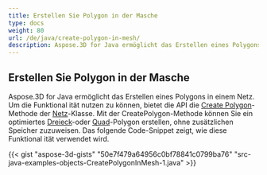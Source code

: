 ```yaml
---
title: Erstellen Sie Polygon in der Masche
type: docs
weight: 80
url: /de/java/create-polygon-in-mesh/
description: Aspose.3D for Java ermöglicht das Erstellen eines Polygons in einem Netz.
---
```

##  **Erstellen Sie Polygon in der Masche**
Aspose.3D for Java ermöglicht das Erstellen eines Polygons in einem Netz. Um die Funktional ität nutzen zu können, bietet die API die [Create Polygon](https://reference.aspose.com/3d/java/com.aspose.threed/Mesh#createPolygon-int-int-int-)-Methode der [Netz](https://reference.aspose.com/3d/java/com.aspose.threed/Mesh)-Klasse. Mit der CreatePolygon-Methode können Sie ein optimiertes [Dreieck](https://reference.aspose.com/3d/java/com.aspose.threed/Mesh#createPolygon-int-int-int-)-oder [Quad](https://reference.aspose.com/3d/java/com.aspose.threed/Mesh#createPolygon-int-int-int-int-)-Polygon erstellen, ohne zusätzlichen Speicher zuzuweisen. Das folgende Code-Snippet zeigt, wie diese Funktional ität verwendet wird.



{{< gist "aspose-3d-gists" "50e7f479a64956c0bf78841c0799ba76" "src-java-examples-objects-CreatePolygonInMesh-1.java" >}}
